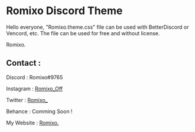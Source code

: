 # Romixo Discord Theme

Hello everyone,
"Romixo.theme.css" file can be used with BetterDiscord or Vencord, etc.
The file can be used for free and without license.

Romixo.

## Contact :

Discord : Romixo#9765

Instagram : [Romixo_Off](https://www.instagram.com/romixo_off/)

Twitter : [Romixo_](https://twitter.com/Romixo_)

Behance : Comming Soon !

My Website : [Romixo.](www.Romixo.rf.gd)
